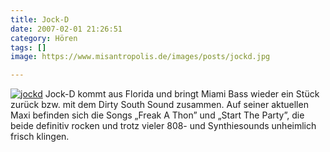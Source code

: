```yaml
---
title: Jock-D
date: 2007-02-01 21:26:51
category: Hören
tags: []
image: https://www.misantropolis.de/images/posts/jockd.jpg

---
```


[![](http://www.misantropolis.de/wp-content/uploads/2008/04/jockd.jpg "jockd")](http://www.misantropolis.de/wp-content/uploads/2008/04/jockd.jpg) Jock-D kommt aus Florida und bringt Miami Bass wieder ein Stück zurück bzw. mit dem Dirty South Sound zusammen. Auf seiner aktuellen Maxi befinden sich die Songs „Freak A Thon” und „Start The Party”, die beide definitiv rocken und trotz vieler 808- und Synthiesounds unheimlich frisch klingen.
